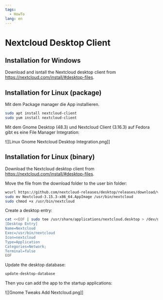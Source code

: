 ```yaml
---
tags:
  - HowTo
lang: en
---
```

# Nextcloud Desktop Client

## Installation for Windows

Download and isntall the Nextcloud desktop client from <https://nextcloud.com/install/#desktop-files>.

## Installation for Linux (package)

Mit dem Package manager die App installieren.

```bash
sudo apt install nextcloud-client
sudo yum install nextcloud-client
```

Mit dem Gnome Desktop (48.3) und Nextcloud Client (3.16.3) auf Fedora gibt es eine File Manager Integration:

![[Linux Gnome Nextcloud Desktop Integration.png]]

## Installation for Linux (binary)

Download the Nextcloud desktop client from <https://nextcloud.com/install/#desktop-files>.

Move the file from the download folder to the user bin folder:

```bash
wcurl https://github.com/nextcloud-releases/desktop/releases/download/v3.15.3/Nextcloud-3.15.3-x86_64.AppImage
sudo mv Nextcloud-3.15.3-x86_64.AppImage /usr/bin/nextcloud
sudo chmod +x /usr/bin/nextcloud
```

Create a desktop entry:

```bash
cat <<EOF | sudo tee /usr/share/applications/nextcloud.desktop > /dev/null
[Desktop Entry]
Name=Nextcloud
Exec=/usr/bin/nextcloud
Icon=nextcloud
Type=Application
Categories=Network;
Terminal=false
EOF
```

Update the desktop database:

```bash
update-desktop-database
```

Then you can add the app to the startup applications:

![[Gnome Tweaks Add Nextcloud.png]]
